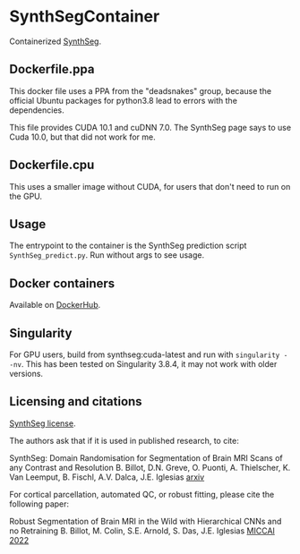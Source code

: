 # SynthSegContainer

Containerized [SynthSeg](https://github.com/BBillot/SynthSeg).

## Dockerfile.ppa 

This docker file uses a PPA from the "deadsnakes" group, because the official
Ubuntu packages for python3.8 lead to errors with the dependencies.

This file provides CUDA 10.1 and cuDNN 7.0. The SynthSeg page says to use Cuda
10.0, but that did not work for me.


## Dockerfile.cpu

This uses a smaller image without CUDA, for users that don't need to run on
the GPU.


## Usage

The entrypoint to the container is the SynthSeg prediction script
`SynthSeg_predict.py`. Run without args to see usage.


## Docker containers

Available on
[DockerHub](https://hub.docker.com/repository/docker/cookpa/synthseg/general).


## Singularity

For GPU users, build from synthseg:cuda-latest and run with `singularity --nv`.
This has been tested on Singularity 3.8.4, it may not work with older versions.


## Licensing and citations

[SynthSeg license](https://github.com/BBillot/SynthSeg/blob/master/LICENSE.txt).

The authors ask that if it is used in published research, to cite:

SynthSeg: Domain Randomisation for Segmentation of Brain MRI Scans of any
Contrast and Resolution 
B. Billot, D.N. Greve, O. Puonti, A. Thielscher, K. Van Leemput, B. Fischl, A.V.
Dalca, J.E. Iglesias [arxiv](https://arxiv.org/abs/2107.09559)

For cortical parcellation, automated QC, or robust fitting, please cite the following paper:

Robust Segmentation of Brain MRI in the Wild with Hierarchical CNNs and no Retraining 
B. Billot, M. Colin, S.E. Arnold, S. Das, J.E. Iglesias [MICCAI
2022](https://link.springer.com/chapter/10.1007/978-3-031-16443-9_52)
